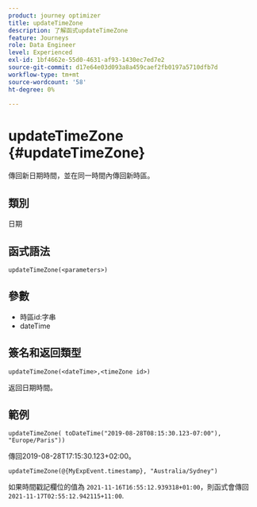 ```yaml
---
product: journey optimizer
title: updateTimeZone
description: 了解函式updateTimeZone
feature: Journeys
role: Data Engineer
level: Experienced
exl-id: 1bf4662e-55d0-4631-af93-1430ec7ed7e2
source-git-commit: d17e64e03d093a8a459caef2fb0197a5710dfb7d
workflow-type: tm+mt
source-wordcount: '58'
ht-degree: 0%

---
```


# updateTimeZone {#updateTimeZone}

傳回新日期時間，並在同一時間內傳回新時區。

## 類別

日期

## 函式語法

`updateTimeZone(<parameters>)`

## 參數

* 時區id:字串
* dateTime

## 簽名和返回類型

`updateTimeZone(<dateTime>,<timeZone id>)`

返回日期時間。

## 範例

`updateTimeZone( toDateTime("2019-08-28T08:15:30.123-07:00"), "Europe/Paris"))`

傳回2019-08-28T17:15:30.123+02:00。

<!--`updateTimeZone( toDateTime("2019-08-28T08:15:30.123-07:00"), toTimeZone("Europe/Paris")))`
Returns "2019-08-28T17:15:30.123+02:00".-->

`updateTimeZone(@{MyExpEvent.timestamp}, "Australia/Sydney")`

如果時間戳記欄位的值為 `2021-11-16T16:55:12.939318+01:00`，則函式會傳回 `2021-11-17T02:55:12.942115+11:00`.

